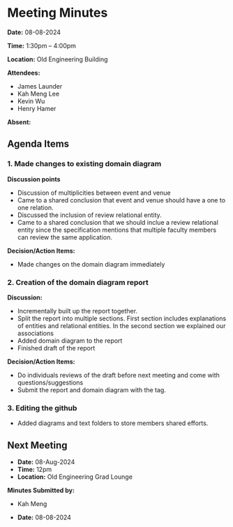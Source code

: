 # Meeting Minutes

**Date:** 08-08-2024

**Time:** 1:30pm – 4:00pm

**Location:** Old Engineering Building 

**Attendees:**  
- James Launder
- Kah Meng Lee
- Kevin Wu
- Henry Hamer

**Absent:**  
## Agenda Items
### 1. Made changes to existing domain diagram
**Discussion points**
- Discussion of multiplicities between event and venue
- Came to a shared conclusion that event and venue should have a one to one relation.
- Discussed the inclusion of review relational entity.
- Came to a shared conclusion that we should inclue a review relational entity since the specification mentions that multiple faculty members can review the same application. 

**Decision/Action Items:**
- Made changes on the domain diagram immediately 

### 2. Creation of the domain diagram report 
**Discussion:**
- Incrementally built up the report together. 
- Split the report into multiple sections. First section includes explanations of entities and relational entities. In the second section we explained our associations
- Added domain diagram to the report
- Finished draft of the report

**Decision/Action Items:**
- Do individuals reviews of the draft before next meeting and come with questions/suggestions
- Submit the report and domain diagram with the tag.

### 3. Editing the github
- Added diagrams and text folders to store members shared efforts.

## Next Meeting
- **Date:** 08-Aug-2024
- **Time:** 12pm
- **Location:** Old Engineering Grad Lounge

**Minutes Submitted by:**  

- Kah Meng

- **Date:** 08-08-2024
